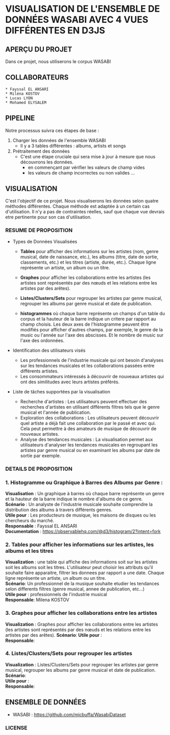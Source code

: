 # VISUALISATION DE L'ENSEMBLE DE DONNÉES WASABI AVEC 4 VUES DIFFÉRENTES EN D3JS

## APERÇU DU PROJET

Dans ce projet, nous utiliserons le corpus WASABI

## COLLABORATEURS

    * Fayssal EL ANSARI
    * Miléna KOSTOV
    * Lucas LYON
    * Mohamed ELYSALEM

## PIPELINE

Notre processus suivra ces étapes de base :

1. Charger les données de l'ensemble WASABI
   - Il y a 3 tables différentes : albums, artists et songs
2. Prétraitement des données
   - C'est une étape cruciale qui sera mise à jour à mesure que nous découvrons les données.
     - en commençant par vérifier les valeurs de champ vides
     - les valeurs de champ incorrectes ou non valides
       ...

## VISUALISATION

C'est l'objectif de ce projet. Nous visualiserons les données selon quatre méthodes différentes. Chaque méthode est adaptée à un certain cas d'utilisation. Il n'y a pas de contraintes réelles, sauf que chaque vue devrais etre pertinente pour son cas d'utilisation.

### RESUME DE PROPOSITION

- Types de Données Visualisées

  - **Tables** pour afficher des informations sur les artistes (nom, genre musical, date de naissance, etc.),
    les albums (titre, date de sortie, classements, etc.) et les titres (artiste, durée, etc.).
    Chaque ligne représente un artiste, un album ou un titre.

  - **Graphes** pour afficher les collaborations entre les artistes (les artistes sont représentés par
    des nœuds et les relations entre les artistes par des arêtes).

  - **Listes/Clusters/Sets** pour regrouper les artistes par genre musical, regrouper les albums par
    genre musical et date de publication.

  - **histogrammes** où chaque barre représente un champs d'un table du corpus et la hauteur de la barre indique un critere par rapport au champ choisis. Les deux axes de l'histogramme peuvent être modifiés pour afficher d'autres champs, par exemple, le genre de la music ou l'année sur l'axe des abscisses. Et le nombre de music sur l'axe des ordonnées.

- Identification des utilisateurs visés

  - Les professionnels de l'industrie musicale qui ont besoin d'analyses sur les tendances musicales
    et les collaborations passées entre différents artistes.
  - Les consommateurs intéressés à découvrir de nouveaux artistes qui ont des similitudes avec
    leurs artistes préférés.

- Liste de tâches supportées par la visualisation
  - Recherche d'artistes : Les utilisateurs peuvent effectuer des recherches d'artistes en utilisant
    différents filtres tels que le genre musical et l'année de publication.
  - Exploration des collaborations : Les utilisateurs peuvent découvrir quel artiste a déjà fait une
    collaboration par le passé et avec qui. Cela peut permettre à des amateurs de musique de découvrir
    de nouveaux artistes.
  - Analyse des tendances musicales : La visualisation permet aux utilisateurs d'analyser les
    tendances musicales en regroupant les artistes par genre musical ou en examinant les albums par
    date de sortie par exemple.

### DETAILS DE PROPOSITION

### 1. Histogramme ou Graphique à Barres des Albums par Genre :

**Visualisation** : Un graphique à barres où chaque barre représente un genre et la hauteur de la barre indique le nombre d'albums de ce genre.  
**Scénario** : Un analyste de l'industrie musicale souhaite comprendre la distribution des albums à travers différents genres.  
**Utile pour** : Les producteurs de musique, les maisons de disques ou les chercheurs du marché.  
**Responsable** : Fayssal EL ANSARI  
**Documentation** : https://observablehq.com/@d3/histogram/2?intent=fork

### 2. Tables pour afficher les informations sur les artistes, les albums et les titres

**Visualization** : une table qui affiche des informations soit sur les artistes soit les albums soit les titres. L'utilisateur peut choisir les attributs qu'il souhaite faire apparaitre, filtrer les donnees par rapport a une date. Chaque ligne représente un artiste, un album ou un titre.  
**Scénario**: Un professionnel de la musique souhaite etudier les tendances selon differents filtres (genre musical, annee de publication, etc...)  
**Utile pour** : professionnels de l'industrie musical  
**Responsable**: Milena KOSTOV

### 3. Graphes pour afficher les collaborations entre les artistes

**Visualization** : Graphes pour afficher les collaborations entre les artistes (les artistes sont représentés par des nœuds et les relations entre les artistes par des arêtes).
**Scénario**:
**Utile pour** :  
**Responsable**:

### 4. Listes/Clusters/Sets pour regrouper les artistes

**Visualization** : Listes/Clusters/Sets pour regrouper les artistes par genre musical, regrouper les albums par genre musical et date de publication.
**Scénario**:  
**Utile pour** :  
**Responsable**:

## ENSEMBLE DE DONNÉES

- WASABI : https://github.com/micbuffa/WasabiDataset

### LICENSE
